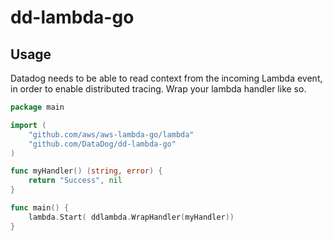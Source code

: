 # dd-lambda-go

## Usage

Datadog needs to be able to read context from the incoming Lambda event, in order to enable distributed tracing.
Wrap your lambda handler like so.

```go
package main

import (
	"github.com/aws/aws-lambda-go/lambda"
	"github.com/DataDog/dd-lambda-go"
)

func myHandler() (string, error) {
	return "Success", nil
}

func main() {
    lambda.Start( ddlambda.WrapHandler(myHandler))
}
```